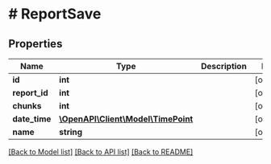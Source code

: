 # # ReportSave

## Properties

Name | Type | Description | Notes
------------ | ------------- | ------------- | -------------
**id** | **int** |  | [optional]
**report_id** | **int** |  | [optional]
**chunks** | **int** |  | [optional]
**date_time** | [**\OpenAPI\Client\Model\TimePoint**](TimePoint.md) |  | [optional]
**name** | **string** |  | [optional]

[[Back to Model list]](../../README.md#models) [[Back to API list]](../../README.md#endpoints) [[Back to README]](../../README.md)
